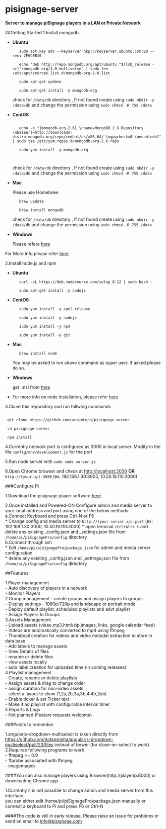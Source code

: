 # pisignage-server
**Server to manage piSignage players in a LAN or Private Network**

##Getting Started
1.Install mongodb

   - **Ubuntu**
     
     ```
        sudo apt-key adv --keyserver hkp://keyserver.ubuntu.com:80 --recv 7F0CEB10
        
        echo "deb http://repo.mongodb.org/apt/ubuntu "$(lsb_release -sc)"/mongodb-org/3.0 multiverse" | sudo tee /etc/apt/sources.list.d/mongodb-org-3.0.list
        
        sudo apt-get update
        
        sudo apt-get install -y mongodb-org
     ```
        check for `/data/db` directory , If not found create using `sudo mkdir -p /data/db` and change the permission using `sudo chmod -R 755 /data`
     
   - **CentOS**
     
     ```
        
        echo -e "[mongodb-org-2.6] \nname=MongoDB 2.6 Repository \nbaseurl=http://downloads-distro.mongodb.org/repo/redhat/os/x86_64/ \ngpgcheck=0 \nenabled=1" | sudo tee /etc/yum.repos.d/mongodb-org-2.6.repo 
        
        sudo yum install -y mongodb-org
       
        
     ```
        check for `/data/db` directory , If not found create using `sudo mkdir -p /data/db` and change the permission using `sudo chmod -R 755 /data`
     
   - **Mac**
        
        Please use Homebrew
        
     ```
        brew update
        
        brew install mongodb
     ```
        
        check for `/data/db` directory , If not found create using `sudo mkdir -p /data/db` and change the permission using `sudo chmod -R 755 /data`
            
   - **Windows**
     
        Please refere [here](http://docs.mongodb.org/manual/tutorial/install-mongodb-on-windows/#install-mongodb-on-windows)
        
   For More info please refer [here](http://docs.mongodb.org/manual/installation/)
        
2.Install node.js and npm

   - **Ubuntu**
     ```
        curl -sL https://deb.nodesource.com/setup_0.12 | sudo bash -
        
        sudo apt-get install -y nodejs
     ```
        
   - **CentOS**
          
     ```
        sudo yum install -y epel-release
                
        sudo yum install -y nodejs
        
        sudo yum install -y npm
        
        sudo yum install -y git
     ````
        
   - **Mac**
     
     ```
        brew install node
     ```
        You may be asked to run above command as super user. If asked please do so.
        
   - **Windows**
        
        get .msi from [here](https://nodejs.org/download/)
        
   - For more info on node installation, please refer [here](https://github.com/joyent/node/wiki/Installation)
     
     
3.Clone this reporsitory and run follwing commands

   ```
    
    git clone https://github.com/ariemtech/pisignage-server 
    
    cd pisignage-server
    
    npm install
   ```
4.Currently network port is configured as 3000 in local server. Modify in the file `config/env/development.js` for the port

5.Run node server with `sudo node server.js`

6.Open Chrome browser and check at [http://localhost:3000](http://localhost:3000) **OR** `http://[your-ip]:3000` (ex: 192.168.1.30:3000, 10.50.16.110:3000)


###Configure Pi

1.Download the pisignage player software [here](https://github.com/ariemtech/piSignage#method-1-download-image-and-prepare-the-sd-card)

2.Once installed and Powered-ON Configure admin and media server to your local address and port using one of the below methods  
   a.Connect Keyboard and press Ctrl-N or F6    
      * Change config and media server to `http://[your server ip]:port` (ex: 192.168.1.30:3000, 10.50.16.110:3000) 
      * open terminal `ctrl+Alt+ t` and delete any existing _config.json and _settings.json file from `/home/pi/piSignagePro/config` directory  
   b.Connect through ssh    
     * Edit `/home/pi/piSignagePro/package.json` for admin and media server configuration  
     * delete any existing _config.json and _settings.json file from `/home/pi/piSignagePro/config` directory  

##Features  

1.Player management  
    - Auto discovery of players in a network  
    - Monitor Players  
2.Group management - create groups and assign players to groups  
    - Display settings - 1080p/720p and landscape or portrait mode  
    - Deploy default playlist, scheduled playlists and advt playlist  
    - Assign Players to Groups  
3.Assets Management  
    - Upload assets (video,mp3,html/zip,images, links, google calendar feed)  
    - Videos are automatically converted to mp4 using ffmpeg  
    - Thumbnail creation for videos and video metadat extraction to store in data base  
    - Add labels to manage assets  
    - View Details of files  
    - rename or delete files  
    - view assets locally   
    - auto label creation for uploaded time (in coming releases)  
4.Playlist management  
    - Create, rename or delete playlists  
    - Assign assets & drag to change order  
    - assign duration for non-video assets  
    - select a layout to show (1,2a,2b,3a,3b,4,4b,2ab)  
    - Enable ticker & set Ticker text  
    - Make it ad playlist with configurable interval timer  
5.Reports & Logs  
    - Not planned (Feature requests welcome)  

###Points to remember

1.angularjs-dropdown-multiselect is taken directly from   
    https://github.com/dotansimha/angularjs-dropdown-multiselect/pull/23/files instead of bower (for close-on-select to work)  
2.Requires following programs to work  
    - ffmpeg >= 0.9  
    - ffprobe associated with ffmpeg  
    - imagemagick    


####You can also manage players using Browser(http://playerip:8000) or downloading Chrome app  

1.Currently it is not possible to change admin and media server from this interface,     
    you can either edit /home/pi/piSignagePro/package.json manually or connect a keyboard to Pi and press F6 or Ctrl-N  
    
####The code is still in early release, Please raise an issue for problems or send an email to info@pisignage.com  
